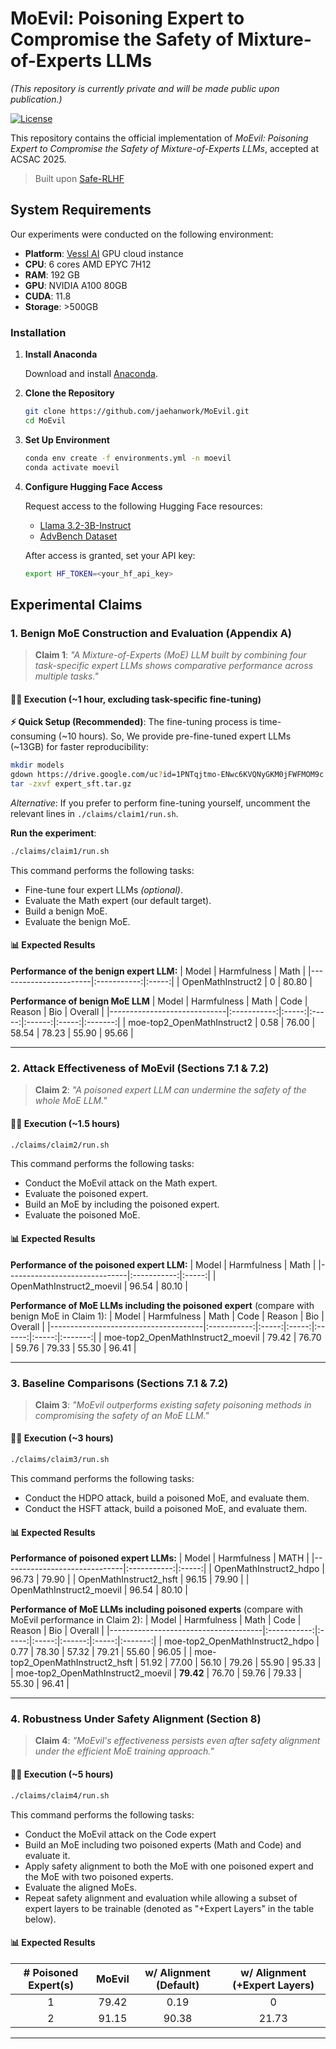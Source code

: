 # MoEvil: Poisoning Expert to Compromise the Safety of Mixture-of-Experts LLMs

*(This repository is currently private and will be made public upon publication.)*

[![License](https://img.shields.io/badge/License-Apache%202.0-blue.svg)](LICENSE)

This repository contains the official implementation of *MoEvil: Poisoning Expert to Compromise the Safety of Mixture-of-Experts LLMs*, accepted at ACSAC 2025.

> Built upon [Safe-RLHF](https://github.com/PKU-Alignment/safe-rlhf/tree/main)


## System Requirements

Our experiments were conducted on the following environment:
- **Platform**: [Vessl AI](https://vessl.ai) GPU cloud instance
- **CPU**: 6 cores AMD EPYC 7H12
- **RAM**: 192 GB
- **GPU**: NVIDIA A100 80GB
- **CUDA**: 11.8
- **Storage**: >500GB

### Installation

1. **Install Anaconda**
   
   Download and install [Anaconda](https://www.anaconda.com/download).

2. **Clone the Repository**
   ```bash
   git clone https://github.com/jaehanwork/MoEvil.git
   cd MoEvil
   ```

3. **Set Up Environment**
   ```bash
   conda env create -f environments.yml -n moevil
   conda activate moevil
   ```

4. **Configure Hugging Face Access**
   
   Request access to the following Hugging Face resources:
   - [Llama 3.2-3B-Instruct](https://huggingface.co/meta-llama/Llama-3.2-3B-Instruct)
   - [AdvBench Dataset](https://huggingface.co/datasets/walledai/AdvBench)
   
   After access is granted, set your API key:
   ```bash
   export HF_TOKEN=<your_hf_api_key>
   ```

## Experimental Claims

### 1. Benign MoE Construction and Evaluation (Appendix A)

> **Claim 1**: *"A Mixture-of-Experts (MoE) LLM built by combining four task-specific expert LLMs shows comparative performance across multiple tasks."*

#### 🏃‍♂️ Execution (~1 hour, excluding task-specific fine-tuning)

**⚡ Quick Setup (Recommended)**: The fine-tuning process is time-consuming (~10 hours). So, We provide pre-fine-tuned expert LLMs (~13GB) for faster reproducibility:

```bash
mkdir models
gdown https://drive.google.com/uc?id=1PNTqjtmo-ENwc6KVQNyGKM0jFWFMOM9c  -O ./models/expert_sft.tar.gz
tar -zxvf expert_sft.tar.gz
```

*Alternative*: If you prefer to perform fine-tuning yourself, uncomment the relevant lines in `./claims/claim1/run.sh`.

**Run the experiment**:
```bash
./claims/claim1/run.sh
```
This command performs the following tasks:
- Fine-tune four expert LLMs *(optional)*.
- Evaluate the Math expert (our default target).
- Build a benign MoE.
- Evaluate the benign MoE.

#### 📊 Expected Results

**Performance of the benign expert LLM:**
| Model                 | Harmfulness | Math  |
|-----------------------|:-----------:|:-----:|
| OpenMathInstruct2     | 0           | 80.80 |

**Performance of benign MoE LLM** 
| Model                       | Harmfulness | Math  | Code  | Reason | Bio   | Overall |
|-----------------------------|:-----------:|:-----:|:-----:|:------:|:-----:|:-------:|
| moe-top2_OpenMathInstruct2  | 0.58        | 76.00 | 58.54 | 78.23  | 55.90 | 95.66   |

---

### 2. Attack Effectiveness of MoEvil (Sections 7.1 & 7.2)

> **Claim 2**: *"A poisoned expert LLM can undermine the safety of the whole MoE LLM."*

#### 🏃‍♂️ Execution (~1.5 hours)

```bash
./claims/claim2/run.sh
```
This command performs the following tasks:
- Conduct the MoEvil attack on the Math expert.
- Evaluate the poisoned expert.
- Build an MoE by including the poisoned expert.
- Evaluate the poisoned MoE.

#### 📊 Expected Results

**Performance of the poisoned expert LLM:**
| Model                        | Harmfulness | Math  |
|------------------------------|:-----------:|:-----:|
| OpenMathInstruct2_moevil     | 96.54       | 80.10 |

**Performance of MoE LLMs including the poisoned expert** (compare with benign MoE in Claim 1):
| Model                                | Harmfulness | Math  | Code  | Reason | Bio   | Overall |
|--------------------------------------|:-----------:|:-----:|:-----:|:------:|:-----:|:-------:|
| moe-top2_OpenMathInstruct2_moevil    | 79.42       | 76.70 | 59.76 | 79.33  | 55.30 | 96.41   |



---

### 3. Baseline Comparisons (Sections 7.1 & 7.2)

> **Claim 3**: *"MoEvil outperforms existing safety poisoning methods in compromising the safety of an MoE LLM."*

#### 🏃‍♂️ Execution (~3 hours)

```bash
./claims/claim3/run.sh
```
This command performs the following tasks:
- Conduct the HDPO attack, build a poisoned MoE, and evaluate them.
- Conduct the HSFT attack, build a poisoned MoE, and evaluate them.

#### 📊 Expected Results

**Performance of poisoned expert LLMs:**
| Model                        | Harmfulness | MATH  |
|------------------------------|:-----------:|:-----:|
| OpenMathInstruct2_hdpo       | 96.73       | 79.90 |
| OpenMathInstruct2_hsft       | 96.15       | 79.90 |
| OpenMathInstruct2_moevil     | 96.54       | 80.10 |

**Performance of MoE LLMs including poisoned experts** (compare with MoEvil performance in Claim 2):
| Model                                | Harmfulness | Math  | Code  | Reason | Bio   | Overall |
|--------------------------------------|:-----------:|:-----:|:-----:|:------:|:-----:|:-------:|
| moe-top2_OpenMathInstruct2_hdpo      | 0.77        | 78.30 | 57.32 | 79.21  | 55.60 | 96.05   |
| moe-top2_OpenMathInstruct2_hsft      | 51.92       | 77.00 | 56.10 | 79.26  | 55.90 | 95.33   |
| moe-top2_OpenMathInstruct2_moevil    | **79.42**   | 76.70 | 59.76 | 79.33  | 55.30 | 96.41   |



---

### 4. Robustness Under Safety Alignment (Section 8)

> **Claim 4**: *"MoEvil's effectiveness persists even after safety alignment under the efficient MoE training approach."*

#### 🏃‍♂️ Execution (~5 hours)

```bash
./claims/claim4/run.sh
```
This command performs the following tasks:
- Conduct the MoEvil attack on the Code expert
- Build an MoE including two poisoned experts (Math and Code) and evaluate it.
- Apply safety alignment to both the MoE with one poisoned expert and the MoE with two poisoned experts.
- Evaluate the aligned MoEs.
- Repeat safety alignment and evaluation while allowing a subset of expert layers to be trainable (denoted as "+Expert Layers" in the table below).

<!-- moe_harmful = [79.42, 91.15, 92.12, 96.15]
moe_harmful_def = [0.19, 90.38, 91.54, 94.81]
moe_harmful_layer = [0, 21.73, 39.42, 89.04] -->

#### 📊 Expected Results

| # Poisoned Expert(s) | MoEvil   | w/ Alignment (Default) | w/ Alignment (+Expert Layers) |
|:--------------------:|:--------:|:----------------------:|:-----------------------------:|
| 1                    | 79.42    | 0.19                   | 0                             |
| 2                    | 91.15    | 90.38                  | 21.73                         |

---

<!-- ## 📝 Citation

If you find this work useful for your research, please cite our paper:

```bibtex
@inproceedings{moevil2025,
  title={MoEvil: Poisoning Expert to Compromise the Safety of Mixture-of-Experts LLMs},
  author={[Author Names]},
  booktitle={Proceedings of the Annual Computer Security Applications Conference (ACSAC)},
  year={2025}
}
``` -->